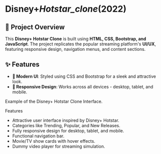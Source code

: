 # Disney+_Hotstar_clone_(2022)

## 📌 Project Overview

This **Disney+ Hotstar Clone** is built using **HTML, CSS, Bootstrap, and JavaScript**. The project replicates the popular streaming platform's **UI/UX**, featuring responsive design, navigation menus, and content sections.

## ✨ Features

 - **🎨 Modern UI**: Styled using CSS and Bootstrap for a sleek and attractive look.
 - **📱 Responsive Design**: Works across all devices - desktop, tablet, and mobile.


Example of the Disney+ Hotstar Clone Interface.

Features
- Attractive user interface inspired by Disney+ Hotstar.
- Categories like Trending, Popular, and New Releases.
- Fully responsive design for desktop, tablet, and mobile.
- Functional navigation bar.
- Movie/TV show cards with hover effects. 
- Dummy video player for streaming simulation.
